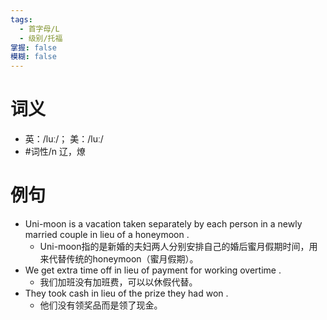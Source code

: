 ```yaml
---
tags:
  - 首字母/L
  - 级别/托福
掌握: false
模糊: false
---
```

# 词义
- 英：/luː/； 美：/luː/
- #词性/n  辽，燎
# 例句
- Uni-moon is a vacation taken separately by each person in a newly married couple in lieu of a honeymoon .
	- Uni-moon指的是新婚的夫妇两人分别安排自己的婚后蜜月假期时间，用来代替传统的honeymoon（蜜月假期）。
- We get extra time off in lieu of payment for working overtime .
	- 我们加班没有加班费，可以以休假代替。
- They took cash in lieu of the prize they had won .
	- 他们没有领奖品而是领了现金。
